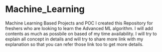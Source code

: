 # Machine_Learning
Machine Learning Based Projects and POC
I created this Repository for freshers who are looking to learn the Advanced ML algorithm. I will add contents as much as possbile on based of my time availability.
I will try to explain all concept in details and will try to share more link with my explanation so that you can refer those link too to get more details.
